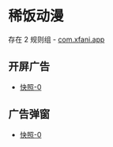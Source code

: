 # 稀饭动漫

存在 2 规则组 - [com.xfani.app](/src/apps/com.xfani.app.ts)

## 开屏广告

- [快照-0](https://i.gkd.li/import/13188526)

## 广告弹窗

- [快照-0](https://i.gkd.li/import/13188550)
